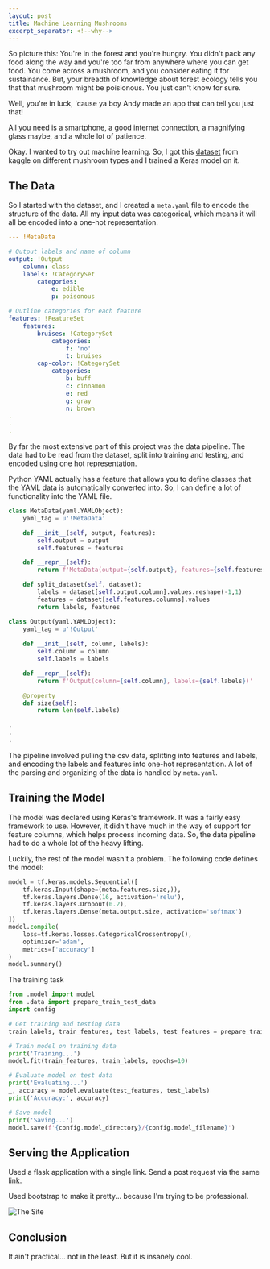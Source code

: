 ```yaml
---
layout: post
title: Machine Learning Mushrooms
excerpt_separator: <!--why-->
---
```


So picture this: You're in the forest and you're hungry. You didn't pack any food 
along the way and you're too far from anywhere where you can get food. You come 
across a mushroom, and you consider eating it for sustainance. But, your breadth 
of knowledge about forest ecology tells you that that mushroom might be poisionous. 
You just can't know for sure.

Well, you're in luck, 'cause ya boy Andy made an app that can tell you just that!

<!--why-->

All you need is a smartphone, a good internet connection, a magnifying glass 
maybe, and a whole lot of patience.

Okay. I wanted to try out machine learning. So, I got this 
[dataset](https://www.kaggle.com/uciml/mushroom-classification) from kaggle on 
different mushroom types and I trained a Keras model on it.

## The Data

So I started with the dataset, and I created a `meta.yaml` file to encode the 
structure of the data. All my input data was categorical, which means it will 
all be encoded into a one-hot representation.

```yaml
--- !MetaData

# Output labels and name of column
output: !Output
    column: class
    labels: !CategorySet
        categories:
            e: edible
            p: poisonous

# Outline categories for each feature
features: !FeatureSet
    features:
        bruises: !CategorySet
            categories:
                f: 'no'
                t: bruises
        cap-color: !CategorySet
            categories:
                b: buff
                c: cinnamon
                e: red
                g: gray
                n: brown
.
.
.
```

By far the most extensive part of this project was the data pipeline. The data
had to be read from the dataset, split into training and testing, and encoded
using one hot representation.

Python YAML actually has a feature that allows you to define classes that the
YAML data is automatically converted into. So, I can define a lot of functionality
into the YAML file.

```python
class MetaData(yaml.YAMLObject):
    yaml_tag = u'!MetaData'

    def __init__(self, output, features):
        self.output = output
        self.features = features

    def __repr__(self):
        return f'MetaData(output={self.output}, features={self.features})'

    def split_dataset(self, dataset):
        labels = dataset[self.output.column].values.reshape(-1,1)
        features = dataset[self.features.columns].values
        return labels, features

class Output(yaml.YAMLObject):
    yaml_tag = u'!Output'
    
    def __init__(self, column, labels):
        self.column = column
        self.labels = labels

    def __repr__(self):
        return f'Output(column={self.column}, labels={self.labels})'

    @property
    def size(self):
        return len(self.labels)

.
.
.
```

The pipeline involved pulling the csv data, splitting into features and labels, 
and encoding the labels and features into one-hot representation. A lot of the 
parsing and organizing of the data is handled by `meta.yaml`.

## Training the Model

The model was declared using Keras's framework. It was a fairly easy framework
to use. However, it didn't have much in the way of support for feature columns,
which helps process incoming data. So, the data pipeline had to do a whole lot 
of the heavy lifting.

Luckily, the rest of the model wasn't a problem. The following code defines the
model:

```python
model = tf.keras.models.Sequential([
    tf.keras.Input(shape=(meta.features.size,)),
    tf.keras.layers.Dense(16, activation='relu'),
    tf.keras.layers.Dropout(0.2),
    tf.keras.layers.Dense(meta.output.size, activation='softmax')
])
model.compile(
    loss=tf.keras.losses.CategoricalCrossentropy(),
    optimizer='adam',
    metrics=['accuracy']
)
model.summary()
```

The training task

```python
from .model import model
from .data import prepare_train_test_data
import config

# Get training and testing data
train_labels, train_features, test_labels, test_features = prepare_train_test_data()

# Train model on training data
print('Training...')
model.fit(train_features, train_labels, epochs=10)

# Evaluate model on test data
print('Evaluating...')
_, accuracy = model.evaluate(test_features, test_labels)
print('Accuracy:', accuracy)

# Save model
print('Saving...')
model.save(f'{config.model_directory}/{config.model_filename}')
```

## Serving the Application

Used a flask application with a single link. Send a post request via the same link.

Used bootstrap to make it pretty... because I'm trying to be professional.

![The Site](/assets/machine-learning-mushrookms/the-site.png)

## Conclusion

It ain't practical... not in the least. But it is insanely cool.